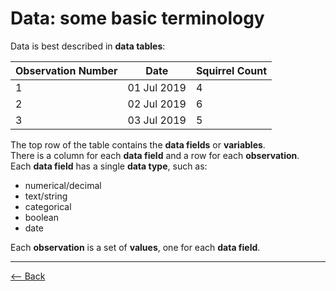 # Data: some basic terminology

Data is best described in **data tables**:


| Observation Number | Date | Squirrel Count |  
| ------------- | ------------- | ---------- |  
| 1  | 01 Jul 2019  | 4 |  
| 2  | 02 Jul 2019  | 6 |  
| 3 | 03 Jul 2019 | 5 |  


The top row of the table contains the **data fields** or **variables**.  
There is a column for each **data field** and a row for each **observation**.  
Each **data field** has a single **data type**, such as: 
- numerical/decimal
- text/string
- categorical
- boolean
- date

Each **observation** is a set of **values**, one for each **data field**.


-----------
[<--  Back](index.md)
